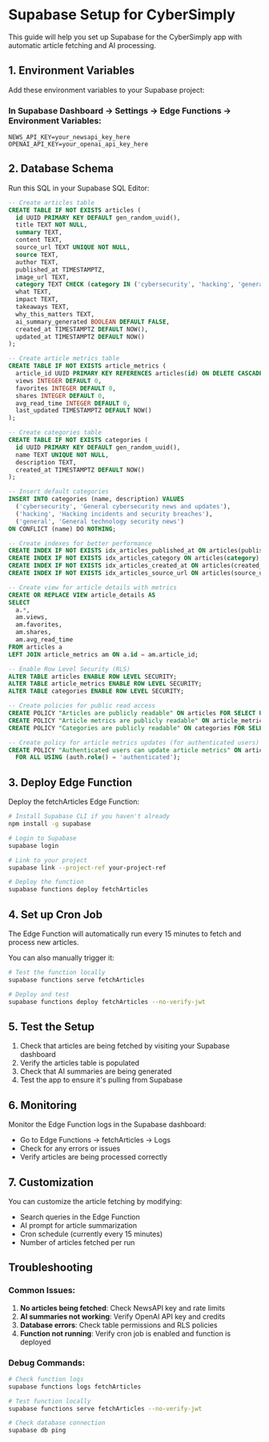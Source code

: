 # Supabase Setup for CyberSimply

This guide will help you set up Supabase for the CyberSimply app with automatic article fetching and AI processing.

## 1. Environment Variables

Add these environment variables to your Supabase project:

### In Supabase Dashboard → Settings → Edge Functions → Environment Variables:

```
NEWS_API_KEY=your_newsapi_key_here
OPENAI_API_KEY=your_openai_api_key_here
```

## 2. Database Schema

Run this SQL in your Supabase SQL Editor:

```sql
-- Create articles table
CREATE TABLE IF NOT EXISTS articles (
  id UUID PRIMARY KEY DEFAULT gen_random_uuid(),
  title TEXT NOT NULL,
  summary TEXT,
  content TEXT,
  source_url TEXT UNIQUE NOT NULL,
  source TEXT,
  author TEXT,
  published_at TIMESTAMPTZ,
  image_url TEXT,
  category TEXT CHECK (category IN ('cybersecurity', 'hacking', 'general')),
  what TEXT,
  impact TEXT,
  takeaways TEXT,
  why_this_matters TEXT,
  ai_summary_generated BOOLEAN DEFAULT FALSE,
  created_at TIMESTAMPTZ DEFAULT NOW(),
  updated_at TIMESTAMPTZ DEFAULT NOW()
);

-- Create article metrics table
CREATE TABLE IF NOT EXISTS article_metrics (
  article_id UUID PRIMARY KEY REFERENCES articles(id) ON DELETE CASCADE,
  views INTEGER DEFAULT 0,
  favorites INTEGER DEFAULT 0,
  shares INTEGER DEFAULT 0,
  avg_read_time INTEGER DEFAULT 0,
  last_updated TIMESTAMPTZ DEFAULT NOW()
);

-- Create categories table
CREATE TABLE IF NOT EXISTS categories (
  id UUID PRIMARY KEY DEFAULT gen_random_uuid(),
  name TEXT UNIQUE NOT NULL,
  description TEXT,
  created_at TIMESTAMPTZ DEFAULT NOW()
);

-- Insert default categories
INSERT INTO categories (name, description) VALUES
  ('cybersecurity', 'General cybersecurity news and updates'),
  ('hacking', 'Hacking incidents and security breaches'),
  ('general', 'General technology security news')
ON CONFLICT (name) DO NOTHING;

-- Create indexes for better performance
CREATE INDEX IF NOT EXISTS idx_articles_published_at ON articles(published_at DESC);
CREATE INDEX IF NOT EXISTS idx_articles_category ON articles(category);
CREATE INDEX IF NOT EXISTS idx_articles_created_at ON articles(created_at DESC);
CREATE INDEX IF NOT EXISTS idx_articles_source_url ON articles(source_url);

-- Create view for article details with metrics
CREATE OR REPLACE VIEW article_details AS
SELECT 
  a.*,
  am.views,
  am.favorites,
  am.shares,
  am.avg_read_time
FROM articles a
LEFT JOIN article_metrics am ON a.id = am.article_id;

-- Enable Row Level Security (RLS)
ALTER TABLE articles ENABLE ROW LEVEL SECURITY;
ALTER TABLE article_metrics ENABLE ROW LEVEL SECURITY;
ALTER TABLE categories ENABLE ROW LEVEL SECURITY;

-- Create policies for public read access
CREATE POLICY "Articles are publicly readable" ON articles FOR SELECT USING (true);
CREATE POLICY "Article metrics are publicly readable" ON article_metrics FOR SELECT USING (true);
CREATE POLICY "Categories are publicly readable" ON categories FOR SELECT USING (true);

-- Create policy for article metrics updates (for authenticated users)
CREATE POLICY "Authenticated users can update article metrics" ON article_metrics 
  FOR ALL USING (auth.role() = 'authenticated');
```

## 3. Deploy Edge Function

Deploy the fetchArticles Edge Function:

```bash
# Install Supabase CLI if you haven't already
npm install -g supabase

# Login to Supabase
supabase login

# Link to your project
supabase link --project-ref your-project-ref

# Deploy the function
supabase functions deploy fetchArticles
```

## 4. Set up Cron Job

The Edge Function will automatically run every 15 minutes to fetch and process new articles.

You can also manually trigger it:

```bash
# Test the function locally
supabase functions serve fetchArticles

# Deploy and test
supabase functions deploy fetchArticles --no-verify-jwt
```

## 5. Test the Setup

1. Check that articles are being fetched by visiting your Supabase dashboard
2. Verify the articles table is populated
3. Check that AI summaries are being generated
4. Test the app to ensure it's pulling from Supabase

## 6. Monitoring

Monitor the Edge Function logs in the Supabase dashboard:
- Go to Edge Functions → fetchArticles → Logs
- Check for any errors or issues
- Verify articles are being processed correctly

## 7. Customization

You can customize the article fetching by modifying:
- Search queries in the Edge Function
- AI prompt for article summarization
- Cron schedule (currently every 15 minutes)
- Number of articles fetched per run

## Troubleshooting

### Common Issues:

1. **No articles being fetched**: Check NewsAPI key and rate limits
2. **AI summaries not working**: Verify OpenAI API key and credits
3. **Database errors**: Check table permissions and RLS policies
4. **Function not running**: Verify cron job is enabled and function is deployed

### Debug Commands:

```bash
# Check function logs
supabase functions logs fetchArticles

# Test function locally
supabase functions serve fetchArticles --no-verify-jwt

# Check database connection
supabase db ping
```
